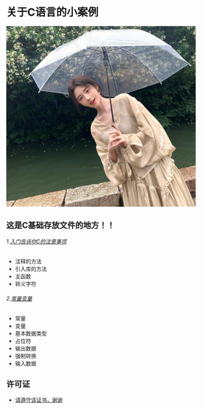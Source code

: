 # 关于C语言的小案例

<img src="https://github.com/sujiuer5201314/C/blob/main/%E5%94%AF%E4%BD%A0%E6%9C%80%E4%BA%89%E6%B0%94.jpg" style="pointer-events: none;">

## 这是C基础存放文件的地方！！

###### 1.[入门告诉你C的注意事项](https://github.com/sujiuer5201314/C/tree/main/C/1)
- 注释的方法
- 引入库的方法
- 主函数
- 转义字符

###### 2.[常量变量](https://github.com/sujiuer5201314/C/tree/main/C/2)
- 常量
- 变量
- 基本数据类型
- 占位符
- 输出数据
- 强制转换
- 输入数据

## 许可证
- [请遵守该证书，谢谢](https://github.com/sujiuer5201314/C/blob/main/README.md)